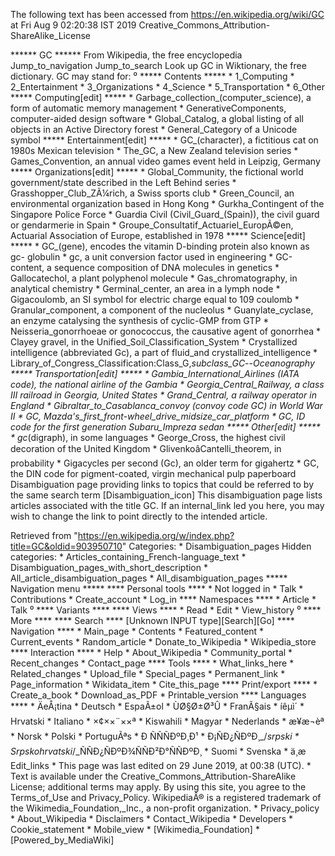 The following text has been accessed from https://en.wikipedia.org/wiki/GC at Fri Aug 9 02:20:38 IST 2019
Creative_Commons_Attribution-ShareAlike_License




















****** GC ******
From Wikipedia, the free encyclopedia
Jump_to_navigation Jump_to_search
 Look up GC in Wiktionary, the free dictionary.
GC may stand for:
⁰
***** Contents *****
    * 1_Computing
    * 2_Entertainment
    * 3_Organizations
    * 4_Science
    * 5_Transportation
    * 6_Other
***** Computing[edit] *****
    * Garbage_collection_(computer_science), a form of automatic memory
      management
    * GenerativeComponents, computer-aided design software
    * Global_Catalog, a global listing of all objects in an Active Directory
      forest
    * General_Category of a Unicode symbol
***** Entertainment[edit] *****
    * GC_(character), a fictitious cat on 1980s Mexican television
    * The_GC, a New Zealand television series
    * Games_Convention, an annual video games event held in Leipzig, Germany
***** Organizations[edit] *****
    * Global_Community, the fictional world government/state described in the
      Left Behind series
    * Grasshopper_Club_ZÃ¼rich, a Swiss sports club
    * Green_Council, an environmental organization based in Hong Kong
    * Gurkha_Contingent of the Singapore Police Force
    * Guardia Civil (Civil_Guard_(Spain)), the civil guard or gendarmerie in
      Spain
    * Groupe_Consultatif_Actuariel_EuropÃ©en, Actuarial Association of Europe,
      established in 1978
***** Science[edit] *****
    * GC_(gene), encodes the vitamin D-binding protein also known as gc-
      globulin
    * gc, a unit conversion factor used in engineering
    * GC-content, a sequence composition of DNA molecules in genetics
    * Gallocatechol, a plant polyphenol molecule
    * Gas_chromatography, in analytical chemistry
    * Germinal_center, an area in a lymph node
    * Gigacoulomb, an SI symbol for electric charge equal to 109 coulomb
    * Granular_component, a component of the nucleolus
    * Guanylate_cyclase, an enzyme catalysing the synthesis of cyclic-GMP from
      GTP
    * Neisseria_gonorrhoeae or gonococcus, the causative agent of gonorrhea
    * Clayey gravel, in the Unified_Soil_Classification_System
    * Crystallized intelligence (abbreviated Gc), a part of fluid_and
      crystallized_intelligence
    * Library_of_Congress_Classification:Class_G,_subclass_GC_--_Oceanography
***** Transportation[edit] *****
    * Gambia_International_Airlines (IATA code), the national airline of the
      Gambia
    * Georgia_Central_Railway, a class III railroad in Georgia, United States
    * Grand_Central, a railway operator in England
    * Gibraltar_to_Casablanca_convoy (convoy code GC) in World War II
    * GC, Mazda's_first_front-wheel_drive_midsize_car_platform
    * GC, ID code for the first generation Subaru_Impreza sedan
***** Other[edit] *****
    * gc_(digraph), in some languages
    * George_Cross, the highest civil decoration of the United Kingdom
    * GlivenkoâCantelli_theorem, in probability
    * Gigacycles per second (Gc), an older term for gigahertz
    * GC, the DIN code for pigment-coated, virgin mechanical pulp paperboard
                      Disambiguation page providing links to topics that could
                      be referred to by the same search term
[Disambiguation_icon] This disambiguation page lists articles associated with
                      the title GC.
                      If an internal_link led you here, you may wish to change
                      the link to point directly to the intended article.

Retrieved from "https://en.wikipedia.org/w/index.php?title=GC&oldid=903950710"
Categories:
    * Disambiguation_pages
Hidden categories:
    * Articles_containing_French-language_text
    * Disambiguation_pages_with_short_description
    * All_article_disambiguation_pages
    * All_disambiguation_pages
***** Navigation menu *****
**** Personal tools ****
    * Not logged in
    * Talk
    * Contributions
    * Create_account
    * Log_in
**** Namespaces ****
    * Article
    * Talk
⁰
**** Variants ****
**** Views ****
    * Read
    * Edit
    * View_history
⁰
**** More ****
**** Search ****
[Unknown INPUT type][Search][Go]
**** Navigation ****
    * Main_page
    * Contents
    * Featured_content
    * Current_events
    * Random_article
    * Donate_to_Wikipedia
    * Wikipedia_store
**** Interaction ****
    * Help
    * About_Wikipedia
    * Community_portal
    * Recent_changes
    * Contact_page
**** Tools ****
    * What_links_here
    * Related_changes
    * Upload_file
    * Special_pages
    * Permanent_link
    * Page_information
    * Wikidata_item
    * Cite_this_page
**** Print/export ****
    * Create_a_book
    * Download_as_PDF
    * Printable_version
**** Languages ****
    * ÄeÅ¡tina
    * Deutsch
    * EspaÃ±ol
    * ÙØ§Ø±Ø³Û
    * FranÃ§ais
    * íêµ­ì´
    * Hrvatski
    * Italiano
    * ×¢××¨××ª
    * Kiswahili
    * Magyar
    * Nederlands
    * æ¥æ¬èª
    * Norsk
    * Polski
    * PortuguÃªs
    * Ð ÑÑÑÐºÐ¸Ð¹
    * Ð¡ÑÐ¿ÑÐºÐ¸_/_srpski
    * Srpskohrvatski_/_ÑÑÐ¿ÑÐºÐ¾ÑÑÐ²Ð°ÑÑÐºÐ¸
    * Suomi
    * Svenska
    * ä¸­æ
Edit_links
    * This page was last edited on 29 June 2019, at 00:38 (UTC).
    * Text is available under the Creative_Commons_Attribution-ShareAlike
      License; additional terms may apply. By using this site, you agree to the
      Terms_of_Use and Privacy_Policy. WikipediaÂ® is a registered trademark of
      the Wikimedia_Foundation,_Inc., a non-profit organization.
    * Privacy_policy
    * About_Wikipedia
    * Disclaimers
    * Contact_Wikipedia
    * Developers
    * Cookie_statement
    * Mobile_view
    * [Wikimedia_Foundation]
    * [Powered_by_MediaWiki]
